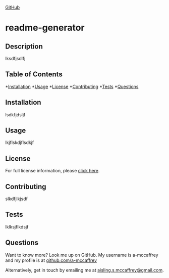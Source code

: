 
[GitHub](https://img.shields.io/github/license/a-mccaffrey/readme-generator)

# readme-generator

## Description

lksdfjsdlfj

## Table of Contents

*[Installation](#installation)
*[Usage](#usage)
*[License](#license)
*[Contributing](#contributing)
*[Tests](#tests)
*[Questions](#questions)

## Installation

lsdkfjdsljf

## Usage

lkjflskdjflsdkjf

## License

For full license information, please [click here](https://choosealicense.com/licenses/MPL-2.0/). 

## Contributing

slkdfjlkjsdf

## Tests

lklksjflkdsjf

## Questions

Want to know more? Look me up on GitHub. My username is a-mccaffrey and my profile is at [github.com/a-mccaffrey](github.com/a-mccaffrey)

Alternatively, get in touch by emailing me at [aisling.s.mccaffrey@gmail.com](mailto:aisling.s.mccaffrey@gmail.com).
